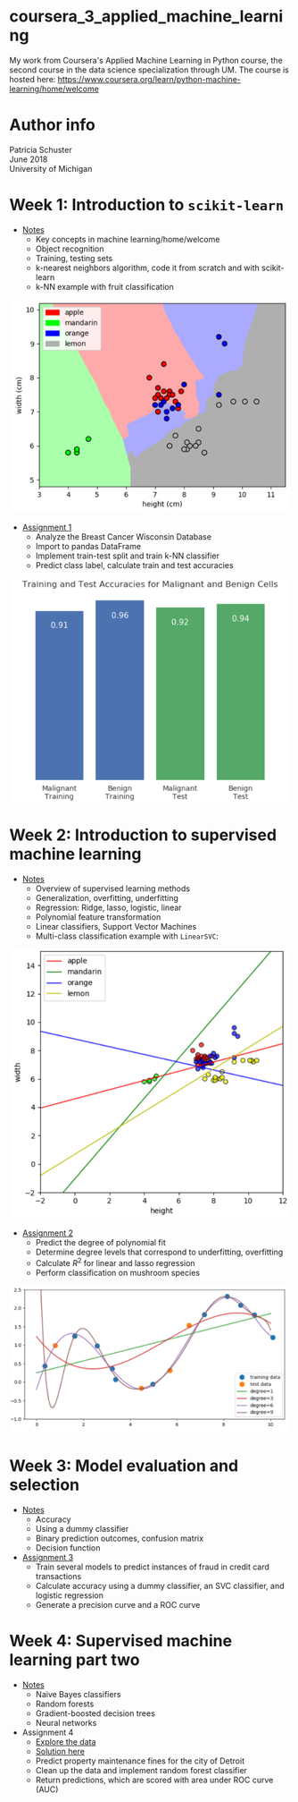 # coursera_3_applied_machine_learning
My work from Coursera's Applied Machine Learning in Python course, the second course in the data science specialization through UM. The course is hosted here: <https://www.coursera.org/learn/python-machine-learning/home/welcome>

# Author info
Patricia Schuster  
June 2018  
University of Michigan  

# Week 1: Introduction to `scikit-learn` 

* [Notes](week_1/week_1_notes.ipynb)
    * Key concepts in machine learning/home/welcome
    * Object recognition
    * Training, testing sets
    * k-nearest neighbors algorithm, code it from scratch and with scikit-learn
    * k-NN example with fruit classification

![Week 1 kNN example](week_1/k_nn_fruits.png)
    
* [Assignment 1](week_1/Assignment_1.ipynb)
    * Analyze the Breast Cancer Wisconsin Database  
    * Import to pandas DataFrame  
    * Implement train-test split and train k-NN classifier  
    * Predict class label, calculate train and test accuracies  
    
![Week 1 Assignment](week_1/assignment_1_accuracies.png)

# Week 2: Introduction to supervised machine learning  

* [Notes](week_2/week_2_notes.ipynb)
    * Overview of supervised learning methods  
    * Generalization, overfitting, underfitting  
    * Regression: Ridge, lasso, logistic, linear 
    * Polynomial feature transformation  
    * Linear classifiers, Support Vector Machines  
    * Multi-class classification example with `LinearSVC`:
    
![Week 2 multi-class classification](week_2/multiclass_linear_svc.png)

* [Assignment 2](week_2/Assignment_2.ipynb)  
    * Predict the degree of polynomial fit  
    * Determine degree levels that correspond to underfitting, overfitting  
    * Calculate $R^2$ for linear and lasso regression  
    * Perform classification on mushroom species  
    
![Week 2 Assignment 2](week_2/polynomial_fits.png)

# Week 3: Model evaluation and selection  

* [Notes](week_3/week_3.ipynb)  
    * Accuracy  
    * Using a dummy classifier  
    * Binary prediction outcomes, confusion matrix  
    * Decision function  
* [Assignment 3](week_3/Assignment+3.ipynb)  
    * Train several models to predict instances of fraud in credit card transactions  
    * Calculate accuracy using a dummy classifier, an SVC classifier, and logistic regression  
    * Generate a precision curve and a ROC curve  
    
# Week 4: Supervised machine learning part two

* [Notes](week_4/week_4_notes.ipynb)  
    * Naive Bayes classifiers  
    * Random forests  
    * Gradient-boosted decision trees  
    * Neural networks  
* Assignment 4  
    * [Explore the data](week_4/Assignment+4+explore.ipynb)    
    * [Solution here](week_4/Assignment+4+solution.ipynb)  
    * Predict property maintenance fines for the city of Detroit  
    * Clean up the data and implement random forest classifier  
    * Return predictions, which are scored with area under ROC curve (AUC)  